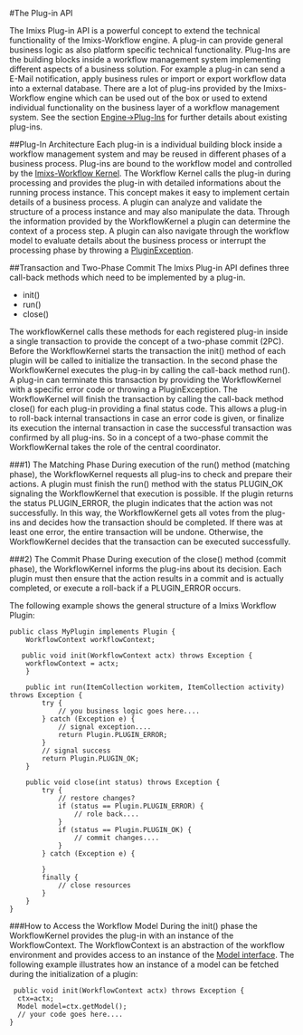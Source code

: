 #The Plug-in API

The Imixs Plug-in API is a powerful concept to extend the technical functionality of the Imixs-Workflow engine. A plug-in can provide general business logic as also platform specific technical functionality. Plug-Ins are the building blocks inside a workflow management system implementing different aspects of a business solution. For example a plug-in can send a E-Mail notification, apply business rules or import or export workflow data into a external database. There are a lot of plug-ins provided by the Imixs-Workflow engine which can be used out of the box or used to extend individual functionality on the business layer of a workflow management system. See the section [Engine->Plug-Ins](../engine/plugins/index.html) for further details about existing plug-ins. 
 
##Plug-In Architecture
Each plug-in is a individual building block inside a workflow management system and may be reused in  different phases of a business process.
Plug-ins are bound to the workflow model and controlled by the [Imixs-Workflow Kernel](./workflowkernel.html). The Workflow Kernel calls the plug-in during processing and provides the plug-in with detailed informations about the running process instance. This concept makes it easy to implement certain details of a business process. 
A plugin can analyze and validate the structure of a process instance and may also manipulate the data. Through the information provided by the WorkflowKernel a plugin can determine the context of a process step. A plugin can also navigate through the workflow model to evaluate details about the business process or interrupt the processing phase by throwing a [PluginException](../engine/plugins/exception_handling.html).
 
 
##Transaction and Two-Phase Commit
The Imixs Plug-in API defines three call-back methods which need to be implemented by a plug-in.
 
  * init()
  * run()
  * close()
  
The workflowKernel calls these methods for each registered plug-in inside a single transaction to provide the concept of a two-phase commit (2PC). Before the WorkflowKernel starts the transaction the init() method of each plugin will be called to initialize the transaction. In the second phase the WorkflowKernel executes the plug-in by calling the call-back method run().
A plug-in can terminate this transaction by providing the WorkflowKernel with a specific error code or throwing a PluginException. The WorkflowKernel will finish the transaction by calling the call-back method close() for each plug-in providing a final status code. This allows a plug-in to roll-back internal transactions in case an error code is given, or finalize its execution the internal transaction in case the successful transaction was confirmed by all plug-ins. So in a concept of a two-phase commit the WorkflowKernal takes the role of the central coordinator.  
 

###1) The Matching Phase
During execution of the run() method (matching phase), the WorkflowKernel requests all 
plug-ins to check and prepare their actions. A plugin must finish the run() method with the status  PLUGIN_OK signaling the WorkflowKernel that execution is possible. 
If the plugin returns the status PLUGIN_ERROR, the plugin indicates that the action was not successfully. In this way, the WorkflowKernel gets all votes from the plug-ins and decides how the transaction should be completed. If there was at least one error, the entire transaction will be undone. Otherwise, the WorkflowKernel decides that the transaction can be executed successfully.

###2) The Commit Phase
During execution of the close() method (commit phase), the WorkflowKernel informs the 
plug-ins about its decision. Each plugin must then ensure that the action results in a commit and is actually completed, or execute a roll-back if a PLUGIN_ERROR occurs.
    
The following example shows the general structure of a Imixs Workflow Plugin:
 
    public class MyPlugin implements Plugin {
	    WorkflowContext workflowContext;

	   public void init(WorkflowContext actx) throws Exception {
	 	workflowContext = actx;
    	}

		public int run(ItemCollection workitem,	ItemCollection activity) throws Exception {
			try {
				// you business logic goes here....
			} catch (Exception e) {
				// signal exception....
				return Plugin.PLUGIN_ERROR;
			}
			// signal success 
			return Plugin.PLUGIN_OK;
		}

		public void close(int status) throws Exception {
			try {
				// restore changes?
				if (status == Plugin.PLUGIN_ERROR) {
					// role back....
				}
				if (status == Plugin.PLUGIN_OK) {
					// commit changes....
				}
			} catch (Exception e) {
				 
			}
			finally {
				// close resources 
			}
		}
    }
 

###How to Access the Workflow Model
During the init() phase the WorkflowKernel provides the plug-in with an instance of the WorkflowContext. The WorkflowContext is an abstraction of the workflow environment and provides access to an instance of the [Model interface](./model). The following example illustrates how an instance of a model can be fetched during the initialization of a plugin:

     public void init(WorkflowContext actx) throws Exception {
      ctx=actx;
      Model model=ctx.getModel();
      // your code goes here....
    } 




  